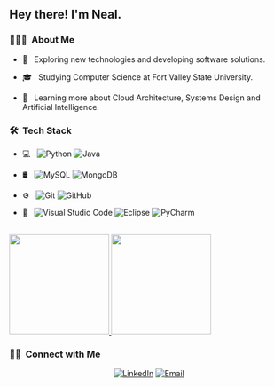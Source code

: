 

<h2> Hey there! I'm Neal.</h2>

<h3> 👨🏻‍💻 &nbsp;About Me </h3>

- 🤔 &nbsp; Exploring new technologies and developing software solutions.

- 🎓 &nbsp; Studying Computer Science at Fort Valley State University.

- 🌱 &nbsp; Learning more about Cloud Architecture, Systems Design and Artificial Intelligence.

<h3> 🛠 &nbsp;Tech Stack</h3>

- 💻 &nbsp;
  ![Python](https://img.shields.io/badge/-Python-333333?style=flat&logo=python)
  ![Java](https://img.shields.io/badge/-Java-333333?style=flat&logo=Java&logoColor=007396)

- 🛢 &nbsp;
  ![MySQL](https://img.shields.io/badge/-MySQL-333333?style=flat&logo=mysql)
  ![MongoDB](https://img.shields.io/badge/-MongoDB-333333?style=flat&logo=mongodb)
- ⚙️ &nbsp;
  ![Git](https://img.shields.io/badge/-Git-333333?style=flat&logo=git)
  ![GitHub](https://img.shields.io/badge/-GitHub-333333?style=flat&logo=github)

- 🔧 &nbsp;
  ![Visual Studio Code](https://img.shields.io/badge/-Visual%20Studio%20Code-333333?style=flat&logo=visual-studio-code&logoColor=007ACC)
  ![Eclipse](https://img.shields.io/badge/-Eclipse-333333?style=flat&logo=eclipse-ide&logoColor=2C2255)
  ![PyCharm](https://img.shields.io/badge/PyCharm-333333?style=flat&logo=pycharm)


<br/>

<a href="https://github.com/neal-willis">
  <img height="180em" src="https://github-readme-stats.vercel.app/api?username=nealwillis&theme=buefy&show_icons=true" />
  <img height="180em" src="https://github-readme-stats.vercel.app/api/top-langs/?username=nealwillis&theme=buefy&layout=compact" />
</a>

<br/>

<h3> 🤝🏻 &nbsp;Connect with Me </h3>

<p align="center">
<a href="https://www.linkedin.com/in/nealwillis/"><img alt="LinkedIn" src="https://img.shields.io/badge/LinkedIn-Neal%20Willis%20?style=flat-square&logo=linkedin"></a>
<a href="mailto:nealwillis0@gmail.com"><img alt="Email" src="https://img.shields.io/badge/Email-nealwillis0@gmail.com-blue?style=flat-square&logo=gmail"></a>
</p>
